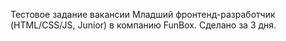 Тестовое задание вакансии Младший фронтенд-разработчик (HTML/CSS/JS, Junior) в компанию FunBox.
Сделано за 3 дня.
